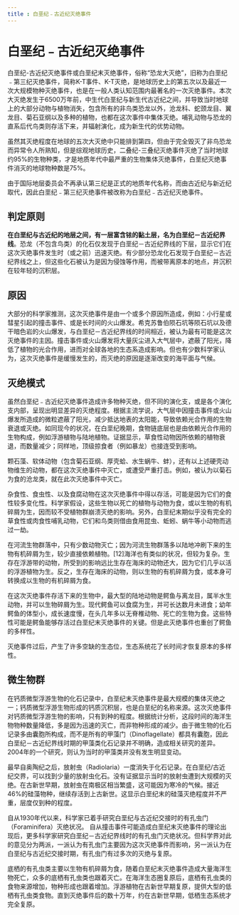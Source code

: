 ```yaml
---
title : 白垩纪﹣古近纪灭绝事件
---
```

# 白垩纪﹣古近纪灭绝事件

白垩纪-古近纪灭绝事件或白垩纪末灭绝事件，俗称“恐龙大灭绝”，旧称为白垩纪﹣第三纪灭绝事件，简称K-T事件、K-T灭绝，是地球历史上的第五次以及最近一次大规模物种灭绝事件，也是在一般人类认知范围内最著名的一次灭绝事件。本次大灭绝发生于6500万年前，中生代白垩纪与新生代古近纪之间，并导致当时地球上的大部分动物与植物消失，包含所有的非鸟类恐龙以外，沧龙科、蛇颈龙目、翼龙目、菊石亚纲以及多种的植物，也都在这次事件中集体灭绝。哺乳动物与恐龙的直系后代鸟类则存活下来，并辐射演化，成为新生代的优势动物。

虽然其灭绝程度在地球的五次大灭绝中只能排到第四，但由于完全毁灭了非鸟恐龙而异常令人所熟知，但是综观地球历史，二叠纪-三叠纪灭绝事件灭绝了当时地球约95%的生物种类，才是地质年代中最严重的生物集体灭绝事件，白垩纪灭绝事件消灭的地球物种数是75%。

由于国际地层委员会不再承认第三纪是正式的地质年代名称，而由古近纪与新近纪取代，因此白垩纪﹣第三纪灭绝事件被改称为白垩纪﹣古近纪灭绝事件。

## 判定原则

**在白垩纪与古近纪的地层之间，有一层富含铱的黏土层，名为白垩纪－古近纪界线**。恐龙（不包含鸟类）的化石仅发现于白垩纪－古近纪界线的下层，显示它们在这次灭绝事件发生时（或之前）迅速灭绝。有少部分恐龙化石发现于白垩纪－古近纪界线之上，但这些化石被认为是因为侵蚀等作用，而被带离原本的地点，并沉积在较年轻的沉积层。

## 原因

大部分的科学家推测，这次灭绝事件是由一个或多个原因所造成，例如：小行星或彗星引起的撞击事件、或是长时间的火山爆发。希克苏鲁伯陨石坑等陨石坑以及德干暗色岩的火山爆发，与白垩纪－古近纪界线的时间相近，被认为最有可能是这次灭绝事件的主因。撞击事件或火山爆发将大量灰尘进入大气层中，遮蔽了阳光，降低了植物的光合作用，进而对全球各地的生态系造成影响。但也有少数科学家认为，这次灭绝事件是缓慢发生的，而灭绝的原因是逐渐改变的海平面与气候。

## 灭绝模式

虽然白垩纪﹣古近纪灭绝事件造成许多物种灭绝，但不同的演化支，或是各个演化支内部，呈现出明显差异的灭绝程度。根据主流学说，大气层中因撞击事件或火山爆发所造成的微粒遮蔽了阳光，减少抵达地表的太阳能，导致依赖光合作用的生物衰退或灭绝。如同现今的状况，在白垩纪晚期，食物链底层也是由依赖光合作用的生物构成，例如浮游植物与陆地植物。证据显示，草食性动物因所依赖的植物衰退，而数量减少；同样地，顶级掠食者（例如暴龙）也接连受到影响。

颗石藻、软体动物（包含菊石亚纲、厚壳蛤、水生蜗牛、蚌），还有以上述硬壳动物维生的动物，都在这次灭绝事件中灭亡，或遭受严重打击。例如，被认为以菊石为食的沧龙类，就在此次灭绝事件中灭亡。

杂食性、食虫性、以及食腐动物在这次灭绝事件中得以存活，可能是因为它们的食性较多变化性。科学家假设，这些生物以死亡的植物与动物为食，或以生物的有机碎屑为生，因而较不受植物群崩溃灭绝的影响。另外，白垩纪末期似乎没有完全的草食性或肉食性哺乳动物，它们和鸟类则借由食用昆虫、蚯蚓、蜗牛等小动物而逃过一劫。

在河流生物群落中，只有少数动物灭亡；因为河流生物群落多以陆地冲刷下来的生物有机碎屑为生，较少直接依赖植物。[12]海洋也有类似的状况，但较为复杂。生存在浮游带的动物，所受到的影响远比生存在海床的动物还大，因为它们几乎以活的浮游植物为生。反之，生存在海床的动物，则以生物的有机碎屑为食，或本身可转换成以生物的有机碎屑为食。

在这次灭绝事件存活下来的生物中，最大型的陆地动物是鳄鱼与离龙目，属半水生动物，并可以生物碎屑为生。现代鳄鱼可以食腐为生，并可长达数月未进食；幼年鳄鱼的体型小，成长速度慢，在头几年多以无脊椎动物、死亡的生物为食。这些特性可能是鳄鱼能够存活过白垩纪末灭绝事件的关键。但是此灭绝事件也重创了鳄鱼的多样性。

灭绝事件过后，产生了许多空缺的生态位，生态系统花了长时间才恢复原本的多样性。

## 微生物群

在钙质微型浮游生物的化石记录中，白垩纪末灭绝事件是最大规模的集体灭绝之一；钙质微型浮游生物形成的钙质沉积层，也是白垩纪的名称来源。这次灭绝事件对钙质微型浮游生物的影响，只有到种的程度。根据统计分析，这段时间的海洋生物物种数量降低，多是因为迅速的灭亡，而非物种形成的减少。由于微生物的化石记录多由囊胞所构成，而不是所有的甲藻门（Dinoflagellate）都具有囊胞，因此白垩纪－古近纪界线时期的甲藻类化石记录并不明确，造成相关研究的差异。2004年的一个研究，则认为当时的甲藻类并没有发生明显变动。

最早自奥陶纪之后，放射虫（Radiolaria）一度消失于化石记录。在白垩纪/古近纪交界，可以找到少量的放射虫化石。没有证据显示当时的放射虫遭到大规模的灭绝。在古新世早期，放射虫在南极区相当繁盛，这可能因为寒冷的气候。接近46%的硅藻物种，继续存活到上古新世。这显示白垩纪末的硅藻灭绝程度并不严重，层度仅到种的程度。

自从1930年代以来，科学家已着手研究白垩纪与古近纪交接时的有孔虫门（Foraminifera）灭绝状况。 自从撞击事件可能造成白垩纪末灭绝事件的理论出现后，更多科学家研究白垩纪－古近纪界线时的有孔虫门灭绝状况。但科学界对此的意见分为两派，一派认为有孔虫门主要因为这次灭绝事件而影响，另一派认为在白垩纪与古近纪交接时期，有孔虫门有过多次的灭绝与复原。

底栖的有孔虫类主要以生物有机碎屑为食，随着白垩纪末灭绝事件造成大量海洋生物死亡，众多的底栖有孔虫类也跟着灭亡。在海洋生态圈复原后，底栖有孔虫类的食物来源增加，物种形成也跟着增加。浮游植物在古新世早期复原，提供大型的低栖有孔虫类食物。直到灭绝事件后的数十万年，约在古新世早期，低栖生态系统才完全复原。